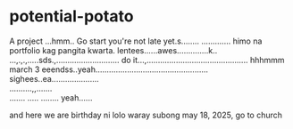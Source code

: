 # potential-potato
A project
...hmm..
Go start you're not late yet.s........
.............
himo na portfolio kag pangita kwarta. lentees......awes..............k..
...,.,.,.....sds.,............................
do it...,.............................................
 hhhmmm march 3 eeendss..yeah..................................................
 sighees..ea.....................
 <br>..........,,.......
 <br>.......
.....
........
 yeah......

 and here we are birthday ni lolo waray subong may 18, 2025, go to church
<!-- I will start today freelancing and VA help meqq....

help me help me helpppp.....

mashed potato
heyy

hello. s.
